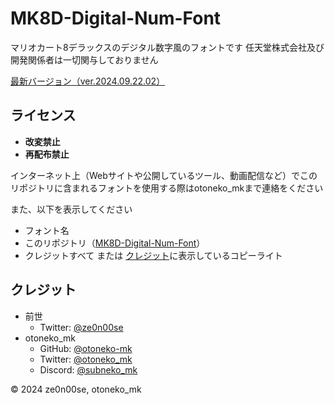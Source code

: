 # MK8D-Digital-Num-Font

マリオカート8デラックスのデジタル数字風のフォントです
任天堂株式会社及び開発関係者は一切関与しておりません

[最新バージョン（ver.2024.09.22.02）](https://github.com/otoneko-mk/MK8D-Digital-Num-Font/releases/latest)

## ライセンス

- **改変禁止**
- **再配布禁止**

インターネット上（Webサイトや公開しているツール、動画配信など）でこのリポジトリに含まれるフォントを使用する際はotoneko_mkまで連絡をください

また、以下を表示してください
- フォント名
- このリポジトリ（[MK8D-Digital-Num-Font](https://github.com/otoneko-mk/MK8D-Digital-Num-Font)）
- クレジットすべて または [クレジット](#クレジット)に表示しているコピーライト

## クレジット

- 前世
  - Twitter: [@ze0n00se](https://x.com/ze0n00se)
- otoneko_mk
  - GitHub: [@otoneko-mk](https://github.com/otoneko-mk)
  - Twitter: [@otoneko_mk](https://x.com/otoneko_mk)
  - Discord: [@subneko_mk](https://discord.com/users/1068416690020425738)

© 2024 ze0n00se, otoneko_mk
